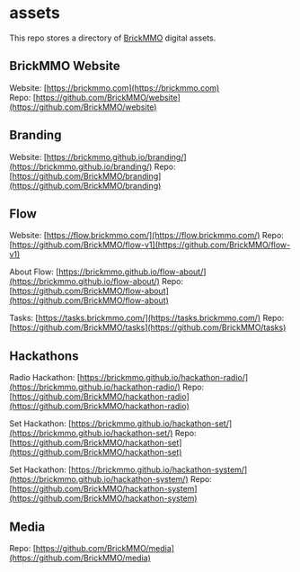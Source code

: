 # assets

<style>@import url("//readme.codeadam.ca/readme.css");</style>

This repo stores a directory of [BrickMMO](http://brickmmo.com/) digital assets.

## BrickMMO Website

Website: [https://brickmmo.com](https://brickmmo.com)  
Repo: [https://github.com/BrickMMO/website](https://github.com/BrickMMO/website)

## Branding

Website: [https://brickmmo.github.io/branding/](https://brickmmo.github.io/branding/)
Repo: [https://github.com/BrickMMO/branding](https://github.com/BrickMMO/branding)

## Flow

Website: [https://flow.brickmmo.com/](https://flow.brickmmo.com/)
Repo: [https://github.com/BrickMMO/flow-v1](https://github.com/BrickMMO/flow-v1)

About Flow: [https://brickmmo.github.io/flow-about/](https://brickmmo.github.io/flow-about/)
Repo: [https://github.com/BrickMMO/flow-about](https://github.com/BrickMMO/flow-about)

Tasks: [https://tasks.brickmmo.com/](https://tasks.brickmmo.com/)
Repo: [https://github.com/BrickMMO/tasks](https://github.com/BrickMMO/tasks)

## Hackathons

Radio Hackathon: [https://brickmmo.github.io/hackathon-radio/](https://brickmmo.github.io/hackathon-radio/)
Repo: [https://github.com/BrickMMO/hackathon-radio](https://github.com/BrickMMO/hackathon-radio)

Set Hackathon: [https://brickmmo.github.io/hackathon-set/](https://brickmmo.github.io/hackathon-set/)
Repo: [https://github.com/BrickMMO/hackathon-set](https://github.com/BrickMMO/hackathon-set)

Set Hackathon: [https://brickmmo.github.io/hackathon-system/](https://brickmmo.github.io/hackathon-system/)
Repo: [https://github.com/BrickMMO/hackathon-system](https://github.com/BrickMMO/hackathon-system)

## Media

Repo: [https://github.com/BrickMMO/media](https://github.com/BrickMMO/media)


